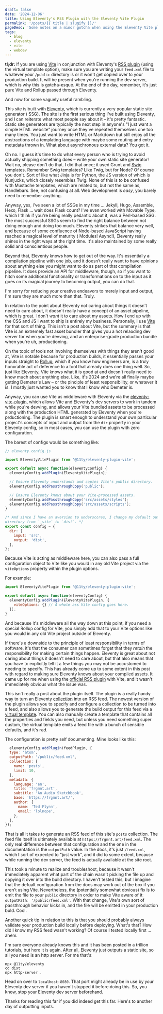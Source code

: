 ```yaml
---
draft: false
date: '2024-12-06'
title: Using Eleventy's RSS Plugin with the Eleventy Vite Plugin
permalink: '/posts/{{ title | slugify }}/'
pageDesc: 'Some notes on a minor gotcha when using the Eleventy Vite plugin in conjunction with the Eleventy RSS plugin.'
tags:
  - blog
  - eleventy
  - vite
  - webdev
---
```


**tl;dr:** If you are using [Vite](https://www.11ty.dev/docs/server-vite/) in conjunction with
Eleventy's [RSS plugin](https://www.11ty.dev/docs/plugins/rss/) (using the virtual template option), make
sure you are writing your `feed.xml` file to whatever your `/public` directory is or it won't get copied over to your
production build. It will be present when you're running the dev server, which is why this is gotcha-esque. At the end
of the day, remember, it's just pure Vite and Rollup passed through Eleventy.

And now for some vaguely useful rambling.

This site is built with [Eleventy](https://www.11ty.dev/), which is currently a very popular static site generator (
SSG). The site is the first serious thing I've built using Eleventy, and I can reiterate what most people say about it –
it's pretty fantastic. Static site generators are typically the next step in anyone's "I just want a simple HTML
website"
journey once they've repeated themselves one too many times. You just want to write HTML or Markdown but still enjoy
all the abstractions of a templating language with maybe some routing and entry metadata thrown in. What about
asynchronous external data? You got it.

Oh no. I guess it's time to do what every person who is trying to avoid actually shipping something does – write your
own
static site generator! Wait no, please don't do that. I did that once; it used Grunt
and [Swig](https://node-swig.github.io/swig-templates/) templates. Remember Swig
templates? Like Twig, but for Node? Of course you don't. Sort of like what Jinja is for Python, the JS version of
which is Nunjucks, which closely resembles Twig. None of this is to be confused with Mustache templates, which are
related to, but not the same as, Handlebars. See, not confusing at all. Web development is _easy_, you barely need
to remember anything.

Anyway, yes, I've seen a lot of SSGs in my time ... Jekyll, Hugo, Assemble, Hexo, Flask ... wait does Flask count? I've
even worked with Movable Type, which I think if you're being really pedantic about it, was a Perl-based SSG. The most
successful SSGs seem to find the right balance between not doing enough and doing too much. Eleventy strikes that
balance very well, and because of some confluence of Node-based JavaScript having reached a magical level of maturity (
Modules! Async!), Eleventy really shines in the right ways at the right time. It's also maintained by some really solid
and conscientious people.

Beyond that, Eleventy knows how to get out of the way. It's essentially a compilation pipeline with one job, and it
doesn't really want to have opinions about anything else you might want to do as part of that compilation pipeline. It
does provide an API for middleware, though, so if you want to hitch some additional functionality or transformations on
to the input as it goes on its magical journey to becoming output, you can do that.

I'm sorry for reducing your creative endeavors to merely input and output, I'm sure they are much more than that. Truly.

In relation to the point about Eleventy not caring about things it doesn't need to care about, it doesn't really have a
concept of an asset pipeline, which is great. I don't _want_ it to care about my assets. How I end up with the CSS and
JS I want to ship is entirely my business. Personally, I use [Vite](https://vite.dev/) for that sort of thing. This
isn't a post about Vite, but the summary is that Vite is an extremely fast asset bundler that gives you a hot relaoding
dev server for when you're devving, and an enterprise-grade production bundle when you're uh, productioning.

On the topic of tools not involving themselves with things they aren't good at, Vite is notable because for production builds, it essentially
passes your inputs straight to [Rollup](https://rollupjs.org/), which if you know how engineers are, is a truly
honorable act of deference to a
tool that already does one thing well. So, just like Eleventy, Vite knows what it is good at and doesn't really need to
know much about anything else. Like, it's 2024 and we're all finally maybe getting Demeter's Law – or the pinciple of
least responsibility, or whatever it is. I mostly just wanted you to know that I know who Demeter is.

Anyway, you can use Vite as middleware with Eleventy via
the [eleventy-vite-plugin](https://www.11ty.dev/docs/server-vite/), which allows Vite and Eleventy's dev servers to work
in tandem while you're devving, and allows your Vite bundled assets to be processed along with the production HTML
generated by Eleventy when you're prductioning. The plugin is smart enough to understand your own particular project's
concepts of input and
output from the `dir` property in your Eleventy config, so in most cases, you can use the plugin with zero
configuration.

The barest of configs would be something like:

```javascript
// eleventy.config.js

import EleventyVitePlugin from '@11ty/eleventy-plugin-vite';

export default async function(eleventyConfig) {
  eleventyConfig.addPlugin(EleventyVitePlugin);

  // Ensure Eleventy understands and copies Vite's public directory.
  eleventyConfig.addPassthroughCopy('public');

  // Ensure Eleventy knows about your Vite-processed assets.
  eleventyConfig.addPassthroughCopy('src/assets/styles');
  eleventyConfig.addPassthroughCopy('src/assets/scripts');
}

/* And since I have an aversion to underscores, I change my default output
directory from `_site` to `dist`. */
export const config = {
  dir: {
    input: 'src',
    output: 'dist',
  },
};
```

Because Vite is acting as middleware here, you can also pass a full configuration object to Vite like you would in any
old Vite project via the `viteOptions` property within the plugin options.

For example:

```javascript
import EleventyVitePlugin from '@11ty/eleventy-plugin-vite';

export default async function(eleventyConfig) {
  eleventyConfig.addPlugin(EleventyVitePlugin, {
    viteOptions: {} // A whole ass Vite config goes here.
  });
}
```

And because it's middleware all the way down at this point, if you need a special Rollup config for Vite, you simply
add that to your Vite options like you would in any old Vite project outside of Eleventy.

If there's a downside to the principle of least responsibility in terms of software, it's that the consumer can
sometimes forget that they _retain_ the responsibility for making certain things happen. Eleventy is great about not
caring about things it doesn't need to care about, but that also means that you have to explicitly tell it a few things
you may not be accustomed to needing to specify. This has already come up to some extent in this post with regard to
making sure Eleventy knows about your compiled assets. It came up for me when using
the [official RSS plugin](https://www.11ty.dev/docs/plugins/rss/) with Vite, and it wasn't immediately obvious what the
issue was.

This isn't really a post about the plugin itself. The plugin is a really handy way to turn an
Eleventy [collection](https://www.11ty.dev/docs/collections/) into an RSS feed. The newest version of the plugin allows
you to specify and configure a collection to be turned into a feed, and also allows you to generate the build output for
this feed via a [virtual template](https://www.11ty.dev/docs/virtual-templates/). You can also manually create a
template that contains all the properties and fields you need, but unless you need something super custom, the virtual
template emits a feed file with a bunch of sensible defaults, and it's rad.

The configuration is pretty self documenting. Mine looks like this:

```javascript
  eleventyConfig.addPlugin(feedPlugin, {
  type: 'atom',
  outputPath: '/public/feed.xml',
  collection: {
    name: 'posts',
    limit: 10,
  },
  metadata: {
    language: 'en',
    title: 'frgmnt.art',
    subtitle: 'An Audio Sketchbook',
    base: 'https://frgmnt.art/',
    author: {
      name: 'Ted Flynn',
      email: 'lolnope',
    },
  },
});
```

That is all it takes to generate an RSS feed of this site's `posts` collection. The feed file itself is ultimately
available at `https://frgmnt.art/feed.xml`. The only real difference between that
configuration and the one in the documentation is the `outputPath` value. In the docs, it's just `/feed.xml`, which I
sort of expected to "just work", and it did to some extent, because while running the dev server, the feed is actually
available at the site root.

This took a minute to realize and troubleshoot, because it wasn't immediately apparent what
part of the chain wasn't picking the file up and copying it over into the build directory. I haven't tested this, but I
imagine that the defualt configuration from the docs may work out of the box if you aren't using Vite. Nevertheless,
the (potentially somewhat obvious) fix is to emit the file to your `public` directory in order to make Vite aware of it:
`outputPath: '/public/feed.xml'`. With that change, Vite's own sort of passthrough behavior kicks in, and the file will
be emitted in your production buld. Cool.

Another quick tip in relation to this is that you should probably always validate your production build locally before
deploying. What's that? How did I know my RSS feed wasn't working? Of course I tested locally first ... ahem.

I'm sure everyone already knows this and it has been posted in a trillion tutorials, but here it is again. After all,
Eleventy just outputs a static site, so all you need is an http server. For me that's:

```shell
npx @11ty/eleventy
cd dist
npx http-server .
```

Head on over to `localhost:8080`. That port might already be in use by your Eleventy dev server if you haven't stopped
it before doing this. So, you know, stop your Eleventy dev server beforehand.

Thanks for reading this far if you did indeed get this far. Here's to another day of outputting inputs.
